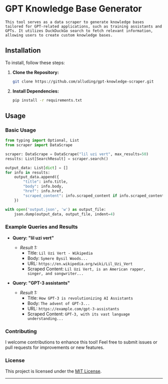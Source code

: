 # GPT Knowledge Base Generator

```
This tool serves as a data scraper to generate knowledge bases tailored for GPT-related applications, such as training assistants and GPTs. It utilizes DuckDuckGo search to fetch relevant information, allowing users to create custom knowledge bases.
```

## Installation

To install, follow these steps:

1. **Clone the Repository:**
   ```bash
   git clone https://github.com/alluding/gpt-knowledge-scraper.git
   ```
2. **Install Dependencies:**
   ```bash
   pip install -r requirements.txt
   ```
## Usage

### Basic Usage

```python
from typing import Optional, List
from scraper import DataScrape

scraper: DataScrape = DataScrape("lil uzi vert", max_results=50)
results: List[SearchResult] = scraper.search()

output_data: List[dict] = []
for info in results:
    output_data.append({
        "title": info.title,
        "body": info.body,
        "href": info.href,
        "scraped_content": info.scraped_content if info.scraped_content else "Not available"
    })

with open('output.json', 'w') as output_file:
    json.dump(output_data, output_file, indent=4)
```

### Example Queries and Results

- **Query: "lil uzi vert"**
  - *Result 1:*
    - Title: `Lil Uzi Vert - Wikipedia`
    - Body: `Symere Bysil Woods...`
    - URL: `https://en.wikipedia.org/wiki/Lil_Uzi_Vert`
    - Scraped Content: `Lil Uzi Vert, is an American rapper, singer, and songwriter...`

- **Query: "GPT-3 assistants"**
  - *Result 1:*
    - Title: `How GPT-3 is revolutionizing AI Assistants`
    - Body: `The advent of GPT-3...`
    - URL: `https://example.com/gpt-3-assistants`
    - Scraped Content: `GPT-3, with its vast language understanding...`

### Contributing

I welcome contributions to enhance this tool! Feel free to submit issues or pull requests for improvements or new features.

### License

This project is licensed under the [MIT License](LICENSE).

---
